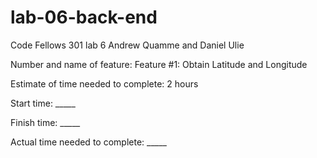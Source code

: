 # lab-06-back-end

Code Fellows 301 lab 6 
Andrew Quamme and Daniel Ulie

Number and name of feature: Feature #1: Obtain Latitude and Longitude

Estimate of time needed to complete: 2 hours

Start time: _____

Finish time: _____

Actual time needed to complete: _____